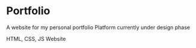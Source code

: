 # Portfolio
A website for my personal portfolio
Platform currently under design phase

HTML, CSS, JS Website
